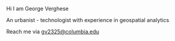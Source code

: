 Hi I am George Verghese

An urbanist - technologist with experience in geospatial analytics

Reach me via 
gv2325@columbia.edu

<!---
gv2325/gv2325 is a ✨ special ✨ repository because its `README.md` (this file) appears on your GitHub profile.
You can click the Preview link to take a look at your changes.
--->
